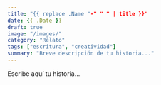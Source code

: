 ```yaml
---
title: "{{ replace .Name "-" " " | title }}"
date: {{ .Date }}
draft: true
image: "/images/"
category: "Relato"
tags: ["escritura", "creatividad"]
summary: "Breve descripción de tu historia..."
---
```


Escribe aquí tu historia...